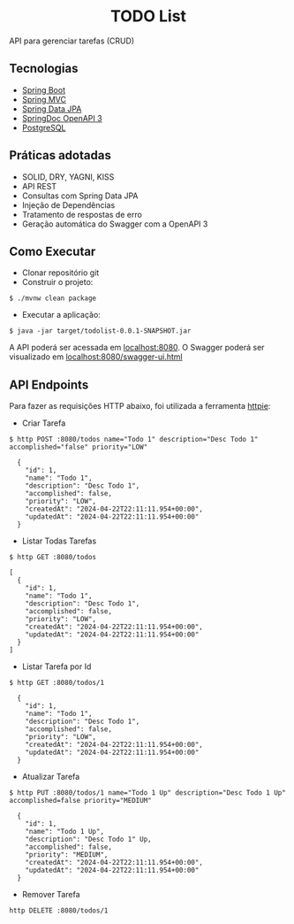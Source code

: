 <h1 align="center">
  TODO List
</h1>

API para gerenciar tarefas (CRUD)

## Tecnologias

- [Spring Boot](https://spring.io/projects/spring-boot)
- [Spring MVC](https://docs.spring.io/spring-framework/reference/web/webmvc.html)
- [Spring Data JPA](https://spring.io/projects/spring-data-jpa)
- [SpringDoc OpenAPI 3](https://springdoc.org/v2/#spring-webflux-support)
- [PostgreSQL](https://www.postgresql.org/download/)

## Práticas adotadas

- SOLID, DRY, YAGNI, KISS
- API REST
- Consultas com Spring Data JPA
- Injeção de Dependências
- Tratamento de respostas de erro
- Geração automática do Swagger com a OpenAPI 3

## Como Executar

- Clonar repositório git
- Construir o projeto:

```
$ ./mvnw clean package
```

- Executar a aplicação:

```
$ java -jar target/todolist-0.0.1-SNAPSHOT.jar
```

A API poderá ser acessada em [localhost:8080](http://localhost:8080).
O Swagger poderá ser visualizado em [localhost:8080/swagger-ui.html](http://localhost:8080/swagger-ui.html)

## API Endpoints

Para fazer as requisições HTTP abaixo, foi utilizada a ferramenta [httpie](https://httpie.io):

- Criar Tarefa

```
$ http POST :8080/todos name="Todo 1" description="Desc Todo 1" accomplished="false" priority="LOW"

  {
    "id": 1,
    "name": "Todo 1",
    "description": "Desc Todo 1",
    "accomplished": false,
    "priority": "LOW",
    "createdAt": "2024-04-22T22:11:11.954+00:00",
    "updatedAt": "2024-04-22T22:11:11.954+00:00"
  }
```

- Listar Todas Tarefas

```
$ http GET :8080/todos

[
  {
    "id": 1,
    "name": "Todo 1",
    "description": "Desc Todo 1",
    "accomplished": false,
    "priority": "LOW",
    "createdAt": "2024-04-22T22:11:11.954+00:00",
    "updatedAt": "2024-04-22T22:11:11.954+00:00"
  }
]
```

- Listar Tarefa por Id

```
$ http GET :8080/todos/1

  {
    "id": 1,
    "name": "Todo 1",
    "description": "Desc Todo 1",
    "accomplished": false,
    "priority": "LOW",
    "createdAt": "2024-04-22T22:11:11.954+00:00",
    "updatedAt": "2024-04-22T22:11:11.954+00:00"
  }
```

- Atualizar Tarefa

```
$ http PUT :8080/todos/1 name="Todo 1 Up" description="Desc Todo 1 Up" accomplished=false priority="MEDIUM"

  {
    "id": 1,
    "name": "Todo 1 Up",
    "description": "Desc Todo 1" Up,
    "accomplished": false,
    "priority": "MEDIUM",
    "createdAt": "2024-04-22T22:11:11.954+00:00",
    "updatedAt": "2024-04-22T22:11:11.954+00:00"
  }
```

- Remover Tarefa

```
http DELETE :8080/todos/1

```
